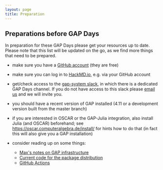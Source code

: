 ```yaml
---
layout: page
title: Preparation
---   
```

## Preparations before GAP Days

In preparation for these GAP Days please get your resources up to date.
Please note that this list will be updated on the go, as we find more things that need to be prepared.

- make sure you have a [GitHub account](https://github.com) (they are free)
- make sure you can log in to [HackMD.io](https://hackmd.io), e.g. via your GitHub account
- get/check access to the [gap-system slack](https://gap-system.slack.com), in which there is a dedicated GAP Days channel.
If you do not have access to this slack please [email us](mailto:{{site.email}}) and we will invite you.

- you should have a recent version of GAP installed (4.11 or a development version built from the master branch)

- if you are interested in OSCAR or the GAP-Julia integration, also install Julia (and OSCAR) beforehand; see <https://oscar.computeralgebra.de/install/> for hints how to do that (in fact this will also give you a GAP installation)

- consider reading up on some things:
    - [Max's notes on GAP infrastructure](https://hackmd.io/EUtMx_2mRTaIYYlWSaVI6A)
    - [Current code for the package distribution](https://github.com/gap-system/gap-distribution/tree/master/DistributionUpdate/PackageUpdate)
    - [GitHub Actions](https://docs.github.com/en/free-pro-team@latest/actions)
